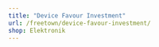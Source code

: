 ```yaml
---
title: "Device Favour Investment"
url: /freetown/device-favour-investment/
shop: Elektronik
---
```


